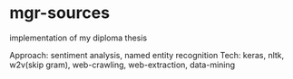 # mgr-sources
implementation of my diploma thesis

Approach: sentiment analysis, named entity recognition
Tech: keras, nltk, w2v(skip gram), web-crawling, web-extraction, data-mining
